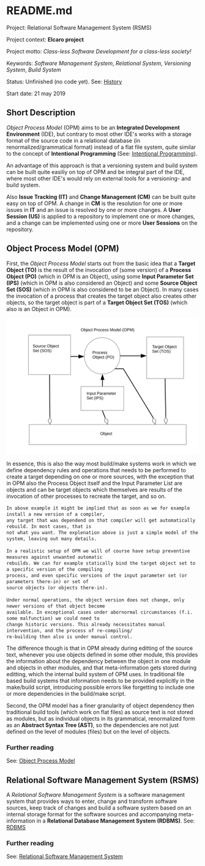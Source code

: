 # README.md

Project: Relational Software Management System (RSMS)

Project context: **Elcaro project**

Project motto: *Class-less Software Development for a class-less society!*

Keywords: *Software Management System*, *Relational System*, *Versioning System*, *Build System*

Status: Unfinished (no code yet). See: [History]

[History]: https://github.com/Elcaro-Software/opm/blob/master/HISTORY.md

Start date: 21 may 2019

## Short Description

*Object Process Model* (OPM) aims to be an **Integrated Development Environment** (IDE), but contrary to most other IDE's works with a storage format of the source code in a relational database (in renormalized/grammatical format) instead of a flat file system, quite similar to the concept of **Intentional Programming** (See: [Intentional Programming](https://en.wikipedia.org/wiki/Intentional_programming "Intentional Programming")).

An advantage of this approach is that a versioning system and build system can be built quite easiliy on top of OPM and be integral part of the IDE, where most other IDE's would rely on external tools for a versioning- and build system.

Also **Issue Tracking (IT)** and **Change Management (CM)** can be built quite easy on top of OPM. A change in **CM** is the resolution for one or more issues in **IT** and an issue is resolved by one or more changes. A **User Session (US)** is applied to a repository to implement one or more changes, and a change can be implemented using one or more **User Sessions** on the repository.

## Object Process Model (OPM)

First, the *Object Process Model* starts out from the basic idea that a **Target Object (TO)** is the result of the invocation of (some version) of a **Process Object (PO)** (which in OPM is an Object), using some **Input Parameter Set (IPS)** (which in OPM is also considered an Object) and some **Source Object Set (SOS)** (which in OPM is also considered to be an Object). In many cases the invocation of a process that creates the target object also creates other objects, so the target object is part of a **Target Object Set (TOS)** (which also is an Object in OPM).

![Object Process Model](img/opm.svg)

In essence, this is also the way most build/make systems work in which we define dependency rules and operations that needs to be performed to create a target depending on one or more sources, with the exception that in OPM also the Process Object itself and the Input Parameter List are objects and can be target objects which themselves are results of the invocation of other processes to recreate the target, and so on.

```
In above example it might be implied that as soon as we for example install a new version of a compiler, 
any target that was dependend on that compiler will get automatically rebuild. In most cases, that is
not what you want. The explenation above is just a simple model of the system, leaving out many details.

In a realistic setup of OPM we will of course have setup preventive measures against unwanted automatic 
rebuilds. We can for example statically bind the target object set to a specific version of the compiling 
process, and even specific versions of the input parameter set (or parameters there-in) or set of 
source objects (or objects there-in).

Under normal operations, the object version does not change, only newer versions of that object become 
available. In exceptional cases under abornormal circumstances (f.i. some malfunction) we could need to 
change historic versions. This already necessitates manual intervention, and the process of re-compiling/
re-building then also is under manual control.
```

The difference though is that in OPM already during editting of the source text, whenever you use objects defined in some other module, this provides the information about the dependency between the object in one module and objects in other modules, and that meta-information gets stored during editting, which the internal build system of OPM uses. In traditional file based build systems that information needs to be provided explicitly in the make/build script, introducing possible errors like forgetting to include one or more dependencies in the build/make script.

Second, the OPM model has a finer granularity of object dependency then traditional build tools (which work on flat files) as source text is not stored as modules, but as individual objects in its grammatical, renormalized form as an **Abstract Syntax Tree (AST)**, so the dependencies are not just defined on the level of modules (files) but on the level of objects.

### Further reading

See: [Object Process Model](doc/OPM.md "OPM")

## Relational Software Management System (RSMS)

A *Relational Software Management System* is a software management system that provides ways to enter, change and transform software sources, keep track of changes and build a software system based on an internal storage format for the software sources and accompanying meta-information in a **Relational Database Management System (RDBMS)**. See: [RDBMS]

[RDBMS]: https://en.wikipedia.org/wiki/Relational_database "Relationa Database"

###  Further reading

See: [Relational Software Management System](doc/RSMS.md "RSMS")

